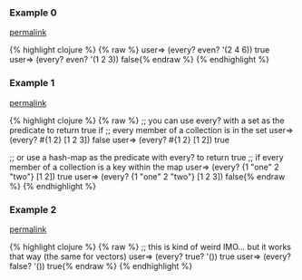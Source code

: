 ### Example 0
[permalink](#example-0)

{% highlight clojure %}
{% raw %}
user=> (every? even? '(2 4 6))
true
user=> (every? even? '(1 2 3))
false{% endraw %}
{% endhighlight %}


### Example 1
[permalink](#example-1)

{% highlight clojure %}
{% raw %}
;; you can use every? with a set as the predicate to return true if
;; every member of a collection is in the set
user=> (every? #{1 2} [1 2 3])
false
user=> (every? #{1 2} [1 2])
true

;; or use a hash-map as the predicate with every? to return true
;; if every member of a collection is a key within the map
user=> (every? {1 "one" 2 "two"} [1 2])
true
user=> (every? {1 "one" 2 "two"} [1 2 3])
false{% endraw %}
{% endhighlight %}


### Example 2
[permalink](#example-2)

{% highlight clojure %}
{% raw %}
;; this is kind of weird IMO... but it works that way (the same for vectors)
user=> (every? true? '())
true
user=> (every? false? '())
true{% endraw %}
{% endhighlight %}


